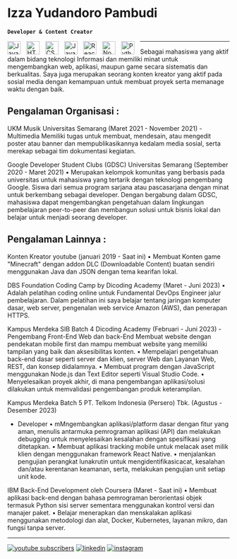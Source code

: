 # Izza Yudandoro Pambudi

**`Developer & Content Creator`**

<p align="left">
  <img align="left" alt="Java" width="30px" style="padding-right:10px;" src="https://cdn.jsdelivr.net/gh/devicons/devicon/icons/java/java-original.svg"/>
  <img align="left" alt="HTML" width="30px" style="padding-right:10px;" src="https://cdn.jsdelivr.net/gh/devicons/devicon/icons/html5/html5-plain.svg" />
  <img align="left" alt="CSS" width="30px" style="padding-right:10px;" src="https://cdn.jsdelivr.net/gh/devicons/devicon/icons/css3/css3-plain.svg" />
  <img align="left" alt="JavaScript" width="30px" style="padding-right:10px;" src="https://cdn.jsdelivr.net/gh/devicons/devicon/icons/javascript/javascript-plain.svg" />
  <img align="left" alt="React" width="30px" style="padding-right:10px;" src="https://cdn.jsdelivr.net/gh/devicons/devicon/icons/react/react-original.svg" />
  <img align="left" alt="NodeJS" width="30px" style="padding-right:10px;" src="https://cdn.jsdelivr.net/gh/devicons/devicon/icons/nodejs/nodejs-original.svg" />
  <img align="left" alt="Python" width="30px" style="padding-right:10px;" src="https://cdn.jsdelivr.net/gh/devicons/devicon/icons/python/python-plain.svg" />
</p>

---

Sebagai mahasiswa yang aktif dalam bidang teknologi Informasi dan memiliki minat untuk mengembangkan web, aplikasi, maupun game secara sistematis dan berkualitas. Saya juga merupakan  seorang konten kreator yang aktif pada sosial media dengan kemampuan untuk membuat proyek serta memanage waktu dengan baik.


## Pengalaman Organisasi :

UKM Musik Universitas Semarang (Maret 2021 - November 2021)
-Multimedia
Memiliki tugas untuk membuat, mendesain, atau mengedit poster atau banner dan mempublikasikannya kedalam media sosial, serta merekap sebagai tim dokumentasi kegiatan.


Google Developer Student Clubs (GDSC) Universitas Semarang  (September 2020 - Maret 2021)
• Merupakan kelompok komunitas yang berbasis pada universitas untuk mahasiswa yang tertarik dengan teknologi pengembang Google. Siswa dari semua program sarjana atau pascasarjana dengan minat untuk berkembang sebagai developer. Dengan bergabung dalam GDSC, mahasiswa dapat mengembangkan pengetahuan dalam lingkungan pembelajaran peer-to-peer dan membangun solusi untuk bisnis lokal dan belajar untuk menjadi seorang developer.

## Pengalaman Lainnya :

Konten Kreator youtube                                      (januari 2019 - Saat ini)
• Membuat Konten game "Minecraft" dengan addon DLC (Downloadable Content) buatan sendiri menggunakan Java dan JSON dengan tema kearifan lokal.

DBS Foundation Coding Camp by Dicoding Academy           (Maret - Juni 2023)
• Adalah pelatihan coding online untuk Fundamental DevOps Engineer
 jalur pembelajaran. Dalam pelatihan ini saya belajar tentang jaringan komputer       dasar, web server, pengenalan web service Amazon
(AWS), dan penerapan HTTPS.

Kampus Merdeka SIB Batch 4 Dicoding Academy                 (Februari - Juni 2023)
-Pengembang Front-End Web dan back-End
Membuat website dengan pendekatan mobile first dan mampu membuat website yang memiliki tampilan yang baik dan aksesibilitas konten.
• Mempelajari pengetahuan back-end dasar seperti server dan klien, server Web dan Layanan Web, REST, dan
konsep didalamnya.
• Membuat program dengan JavaScript menggunakan Node.js dan Text Editor seperti Visual Studio Code.
• Menyelesaikan proyek akhir, di mana pengembangan aplikasi/solusi dilakukan untuk memvalidasi pengembangan produk
keterampilan.

Kampus Merdeka Batch 5 PT. Telkom Indonesia (Persero) Tbk. (Agustus - Desember 2023) 
- Developer
• mMngembangkan aplikasi/platform dasar dengan fitur yang aman, menulis antarmuka pemrograman aplikasi (API) dan melakukan debugging
  untuk menyelesaikan kesalahan dengan spesifikasi yang ditetapkan.
• Membuat aplikasi tracking mobile untuk melacak aset milik klien dengan menggunakan framework React Native.
• menjalankan pengujian perangkat lunakrutin untuk mengidentifikasicacat, kesalahan dan/atau kerentanan keamanan, serta,
  melakukan pengujian unit setiap unit kode.
  
IBM Back-End Development oleh Coursera                        (Maret - Saat ini)
• Membuat aplikasi back-end dengan bahasa pemrograman berorientasi objek termasuk Python sisi server sementara
menggunakan kontrol versi dan manajer paket.
• Belajar menerapkan dan menskalakan aplikasi menggunakan metodologi dan alat, Docker, Kubernetes, layanan mikro, dan
fungsi tanpa server.

---

<p align="left">
  <a href="https://www.youtube.com/@Silverfish_Mc">
         <img alt="youtube subscribers" title="My YouTube channel" src="https://custom-icon-badges.demolab.com/youtube/channel/subscribers/UCNld-1Ger8dutrkKKCXzsCw?color=%23E05D44&label=SUBSCRIBE&logo=video&logoColor=white&style=for-the-badge&labelColor=CE4630"/></a>
  <a href="https://www.linkedin.com/in/izza-yudandoro-4532b816b/">
        <img alt="linkedin" title="My Linkedin" src="https://custom-icon-badges.demolab.com/badge/-Izza%20Yudandoro-0073b1?style=for-the-badge&logo=linkedin&logoColor=white"/></a>
  <a href="https://www.linkedin.com/in/izza-yudandoro-4532b816b/">
        <img alt="instagram" title="My Instagram" src="https://custom-icon-badges.demolab.com/badge/-izzaapp-0095F6?style=for-the-badge&logo=instagram&logoColor=white"/></a>
</p>

<!--
**izzaapp/izzaapp** is a ✨ _special_ ✨ repository because its `README.md` (this file) appears on your GitHub profile.

Here are some ideas to get you started:

- 🔭 I’m currently working on ...
- 🌱 I’m currently learning ...
- 👯 I’m looking to collaborate on ...
- 🤔 I’m looking for help with ...
- 💬 Ask me about ...
- 📫 How to reach me: ...
- 😄 Pronouns: ...
- ⚡ Fun fact: ...
-->
